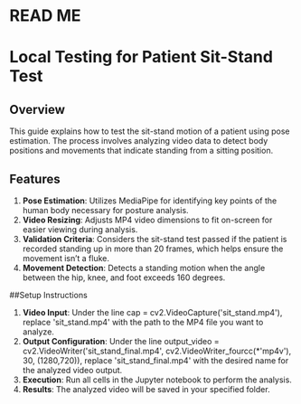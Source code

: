 # READ ME

# Local Testing for Patient Sit-Stand Test

## Overview

This guide explains how to test the sit-stand motion of a patient using pose estimation. The process involves analyzing video data to detect body positions and movements that indicate standing from a sitting position.

## Features

1. **Pose Estimation**: Utilizes MediaPipe for identifying key points of the human body necessary for posture analysis.
2. **Video Resizing**: Adjusts MP4 video dimensions to fit on-screen for easier viewing during analysis.
3. **Validation Criteria**: Considers the sit-stand test passed if the patient is recorded standing up in more than 20 frames, which helps ensure the movement isn’t a fluke.
4. **Movement Detection**: Detects a standing motion when the angle between the hip, knee, and foot exceeds 160 degrees.

##Setup Instructions

1. **Video Input**: Under the line cap = cv2.VideoCapture('sit_stand.mp4'), replace 'sit_stand.mp4' with the path to the MP4 file you want to analyze.
2. **Output Configuration**: Under the line output_video = cv2.VideoWriter('sit_stand_final.mp4', cv2.VideoWriter_fourcc(\*'mp4v'), 30, (1280,720)), replace 'sit_stand_final.mp4' with the desired name for the analyzed video output.
3. **Execution**: Run all cells in the Jupyter notebook to perform the analysis.
4. **Results**: The analyzed video will be saved in your specified folder.
